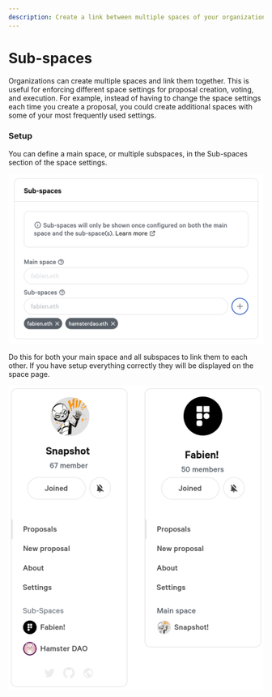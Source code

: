 ```yaml
---
description: Create a link between multiple spaces of your organization
---
```


# Sub-spaces

Organizations can create multiple spaces and link them together. This is useful for enforcing different space settings for proposal creation, voting, and execution. For example, instead of having to change the space settings each time you create a proposal, you could create additional spaces with some of your most frequently used settings.

### Setup

You can define a main space, or multiple subspaces, in the Sub-spaces section of the space settings.

![](<../.gitbook/assets/image (1).png>)

Do this for both your main space and all subspaces to link them to each other. If you have setup everything correctly they will be displayed on the space page.

![](<../.gitbook/assets/image (12) (1).png>)
